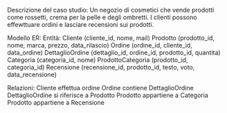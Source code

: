 Descrizione del caso studio:
Un negozio di cosmetici che vende prodotti come rossetti, crema per la pelle e degli ombretti. I clienti possono effewttuare ordini e lasciare recensioni sui prodotti.

Modello ER:
Entità:
Cliente (cliente_id, nome, mail)
Prodotto (prodotto_id, nome, marca, prezzo, data_rilascio)
Ordine (ordine_id, cliente_id, data_ordine)
DettaglioOrdine (dettaglio_id, ordine_id, prodotto_id, quantita)
Categoria (categoria_id, nome)
ProdottoCategoria (prodotto_id, categoria_id)
Recensione (recensione_id, prodotto_id, testo, voto, data_recensione)

Relazioni:
Cliente effettua ordine
Ordine contiene DettaglioOrdine
DettaglioOrdine si riferisce a Prodotto
Prodotto appartiene a Categoria
Prodotto appartiene a Recensione
